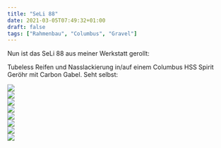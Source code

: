 ```yaml
---
title: "SeLi 88"
date: 2021-03-05T07:49:32+01:00
draft: false
tags: ["Rahmenbau", "Columbus", "Gravel"]
---
```


Nun ist das SeLi 88 aus meiner Werkstatt gerollt:

 
Tubeless Reifen und Nasslackierung in/auf einem Columbus HSS Spirit Geröhr mit Carbon Gabel. Seht selbst:

<img src="/rahmen/seli_88/IMG_0226.jpg" />
<br/>
<img src="/rahmen/seli_88/IMG_0227.jpg" />
<br/>
<img src="/rahmen/seli_88/IMG_0231.jpg" />
<br/>
<img src="/rahmen/seli_88/IMG_0234.jpg" />
<br/>
<img src="/rahmen/seli_88/IMG_0273.jpg" />
<br/>
<img src="/rahmen/seli_88/IMG_0277.jpg" />
<br/>
<img src="/rahmen/seli_88/IMG_0279.jpg" />
<br/>
<img src="/rahmen/seli_88/IMG_0281.jpg" />

